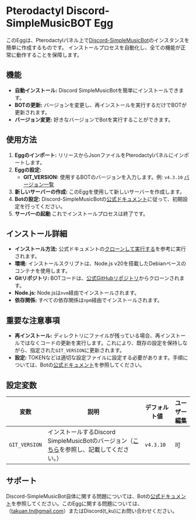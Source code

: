 # Pterodactyl Discord-SimpleMusicBOT Egg

このEggは、Pterodactylパネル上で[Discord-SimpleMusicBot](https://github.com/mtripg6666tdr/Discord-SimpleMusicBot)のインスタンスを簡単に作成するものです。
インストールプロセスを自動化し、全ての機能が正常に動作することを保障します。

## 機能

-   **自動インストール:** Discord SimpleMusicBotを簡単にインストールできます。
-   **BOTの更新:** バージョンを変更し、再インストールを実行するだけでBOTが更新されます。
-   **バージョン変更:** 好きなバージョンでBotを実行することができます。

## 使用方法

1.  **Eggのインポート:** リリースからJsonファイルをPterodactylパネルにインポートします。
2.  **Eggの設定:**
    -   **GIT_VERSION:** 使用するBOTのバージョンを入力します。例: `v4.3.10` [バージョン一覧](https://github.com/mtripg6666tdr/Discord-SimpleMusicBot/releases/)
3.  **新しいサーバーの作成:** このEggを使用して新しいサーバーを作成します。
5.  **Botの設定:** Discord-SimpleMusicBotの[公式ドキュメント](https://web.usamyon.moe/Discord-SimpleMusicBot/)に従って、初期設定を行ってください。
6.  **サーバーの起動** これでインストールプロセスは終了です。

## インストール詳細
-   **インストール方法:** 公式ドキュメントの[クローンして実行する](https://web.usamyon.moe/Discord-SimpleMusicBot/docs/setup/installation/normal)を参考に実行されます。
-   **環境:** インストールスクリプトは、Node.js v20を搭載したDebianベースのコンテナを使用します。
-   **Gitリポジトリ:** BOTコードは、[公式GitHubリポジトリ](https://github.com/mtripg6666tdr/Discord-SimpleMusicBot)からクローンされます。
-   **Node.js:** Node.jsは`nvm`経由でインストールされます。
-   **依存関係:** すべての依存関係は`npm`経由でインストールされます。

## 重要な注意事項

-   **再インストール:** ディレクトリにファイルが残っている場合、再インストールではなくコードの更新を実行します。これにより、既存の設定を保持しながら、指定された`GIT_VERSION`に更新されます。
-   **設定:** TOKENなどは適切な設定ファイルに設定する必要があります。手順については、Botの[公式ドキュメント](https://web.usamyon.moe/Discord-SimpleMusicBot/)を参照してください。

## 設定変数

| 変数          | 説明                                                                     | デフォルト値 | ユーザー編集 |
| ------------- | ------------------------------------------------------------------------ | ------------ | ------------- |
| `GIT_VERSION` | インストールするDiscord SimpleMusicBotのバージョン（[こちら](https://github.com/mtripg6666tdr/Discord-SimpleMusicBot/releases/)を参照し、記載してください。） | `v4.3.10`   | 可         |

## サポート

Discord-SimpleMusicBot自体に関する問題については、Botの[公式ドキュメント](https://web.usamyon.moe/Discord-SimpleMusicBot/)を参照してください。このEggに関する問題については、（takuan.tn@gmail.com）またはDiscord(t_ku)にお問い合わせください。